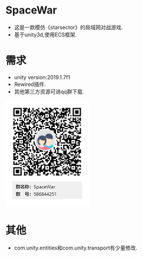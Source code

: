# SpaceWar
* 这是一款模仿《starsector》的局域网对战游戏.
* 基于unity3d,使用ECS框架.

# 需求
* unity version:2019.1.7f1
* Rewired插件.
* 其他第三方资源可进qq群下载.

![](QQGroup.png)

# 其他
* com.unity.entities和com.unity.transport有少量修改.
